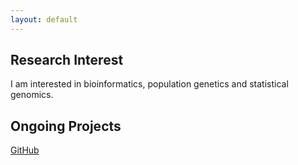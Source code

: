 ```yaml
---
layout: default
---
```



## Research Interest

I am interested in bioinformatics, population genetics and statistical genomics.

## Ongoing Projects


<a href="https://www.github.com/isinaltinkaya">GitHub</a> 
